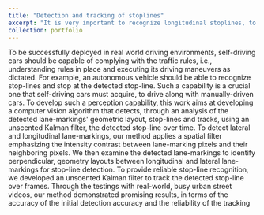```yaml
---
title: "Detection and tracking of stoplines"
excerpt: "It is very important to recognize longitudinal stoplines, to enable self-driving cars to stop where it is required to stop.<br/><img src='/images/stop-line-detectioin.png'>"
collection: portfolio
---
```


To be successfully deployed in real world driving environments, self-driving cars should be capable of complying with the traffic rules, i.e., understanding rules in place and executing its driving maneuvers as dictated. For example, an autonomous vehicle should be able to recognize stop-lines and stop at the detected stop-line. Such a capability is a crucial one that self-driving cars must acquire, to drive along with manually-driven cars. To develop such a perception capability, this work aims at developing a computer vision algorithm that detects, through an analysis of the detected lane-markings' geometric layout, stop-lines and tracks, using an unscented Kalman filter, the detected stop-line over time. To detect lateral and longitudinal lane-markings, our method applies a spatial filter emphasizing the intensity contrast between lane-marking pixels and their neighboring pixels. We then examine the detected lane-markings to identify perpendicular, geometry layouts between longitudinal and lateral lane-markings for stop-line detection. To provide reliable stop-line recognition, we developed an unscented Kalman filter to track the detected stop-line over frames. Through the testings with real-world, busy urban street videos, our method demonstrated promising results, in terms of the accuracy of the initial detection accuracy and the reliability of the tracking 
